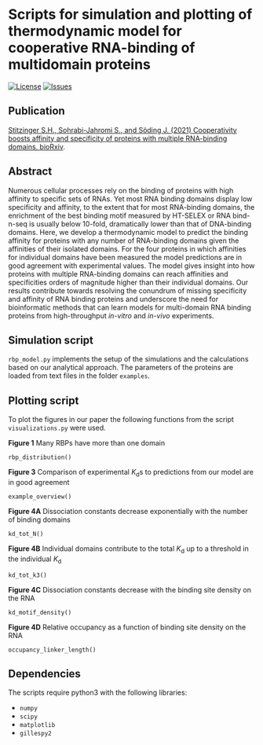 # Scripts for simulation and plotting of thermodynamic model for cooperative RNA-binding of multidomain proteins

 [![License](https://img.shields.io/github/license/soedinglab/cooperative_rbp.svg)](https://choosealicense.com/licenses/gpl-3.0/)
 [![Issues](https://img.shields.io/github/issues/soedinglab/cooperative_rbp.svg)](https://github.com/soedinglab/cooperative_rbp/issues)

##  Publication
[Stitzinger S.H., Sohrabi-Jahromi S., and Söding J. (2021) Cooperativity boosts affinity and specificity of proteins with multiple RNA-binding domains. bioRxiv](https://www.biorxiv.org/content/10.1101/2021.01.27.428308v1).

## Abstract
Numerous cellular processes rely on the binding of proteins with high affinity to specific sets of RNAs. Yet most RNA binding domains display low specificity and affinity, to the extent that for most RNA-binding domains, the enrichment of the best binding motif measured by HT-SELEX or RNA bind-n-seq is usually below 10-fold, dramatically lower than that of DNA-binding domains. Here, we develop a thermodynamic model to predict the binding affinity for proteins with any number of RNA-binding domains given the affinities of their isolated domains. For the four proteins in which affinities for individual domains have been measured the model predictions are in good agreement with experimental values. The model gives insight into how proteins with multiple RNA-binding domains can reach affinities and specificities orders of magnitude higher than their individual domains. Our results contribute towards resolving the conundrum of missing specificity and affinity of RNA binding proteins and underscore the need for bioinformatic methods that can learn models for multi-domain RNA binding proteins from high-throughput *in-vitro* and *in-vivo* experiments.

## Simulation script
`rbp_model.py` implements the setup of the simulations and the calculations based on our analytical approach. The parameters of the proteins are loaded from text files in the folder `examples`. 


## Plotting script
To plot the figures in our paper the following functions from the script `visualizations.py` were used.

**Figure 1** Many RBPs have more than one domain

	rbp_distribution()
	
**Figure 3** Comparison of experimental *K*<sub>d</sub>s to predictions from our model are in good agreement

	example_overview()

**Figure 4A** Dissociation constants decrease exponentially with the number of binding domains

	kd_tot_N()

**Figure 4B** Individual domains contribute to the total *K*<sub>d</sub> up to a threshold in the individual *K*<sub>d</sub>

	kd_tot_k3()

**Figure 4C** Dissociation constants decrease with the binding site density on the RNA

	kd_motif_density()

**Figure 4D** Relative occupancy as a function of binding site density on the RNA

	occupancy_linker_length()


## Dependencies
The scripts require python3 with the following libraries:
- `numpy`
- `scipy`
- `matplotlib`
- `gillespy2`
